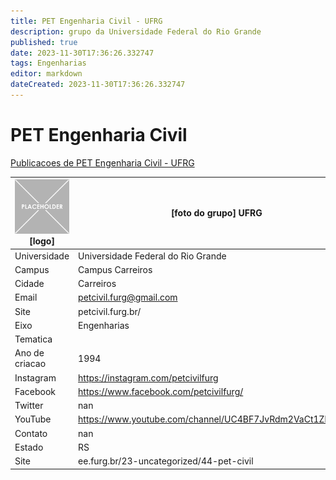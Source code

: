 ```yaml
---
title: PET Engenharia Civil - UFRG
description: grupo da Universidade Federal do Rio Grande
published: true
date: 2023-11-30T17:36:26.332747
tags: Engenharias
editor: markdown
dateCreated: 2023-11-30T17:36:26.332747
---
```


# PET Engenharia Civil

[Publicacoes de PET Engenharia Civil - UFRG](/atividade/218PETEngenhariaCivilUFRG/feed.md)

| ![placeholder.png](/placeholder.png) [logo] | [foto do grupo] UFRG         |
| ------------------------------------------- | ------------------------------------------------- |
| Universidade                                | Universidade Federal do Rio Grande      |
| Campus                                      | Campus Carreiros            |
| Cidade                                      | Carreiros             |
| Email                                       | petcivil.furg@gmail.com             |
| Site                                        | petcivil.furg.br/              |
| Eixo                                        | Engenharias              |
| Tematica                                    |           |
| Ano de criacao                              | 1994        |
| Instagram                                   | https://instagram.com/petcivilfurg         |
| Facebook                                    | https://www.facebook.com/petcivilfurg/          |
| Twitter                                     | nan           |
| YouTube                                     | https://www.youtube.com/channel/UC4BF7JvRdm2VaCt1Zhos9_A           |
| Contato                                     | nan         |
| Estado                                      |  RS            |
| Site                                        | ee.furg.br/23-uncategorized/44-pet-civil |

